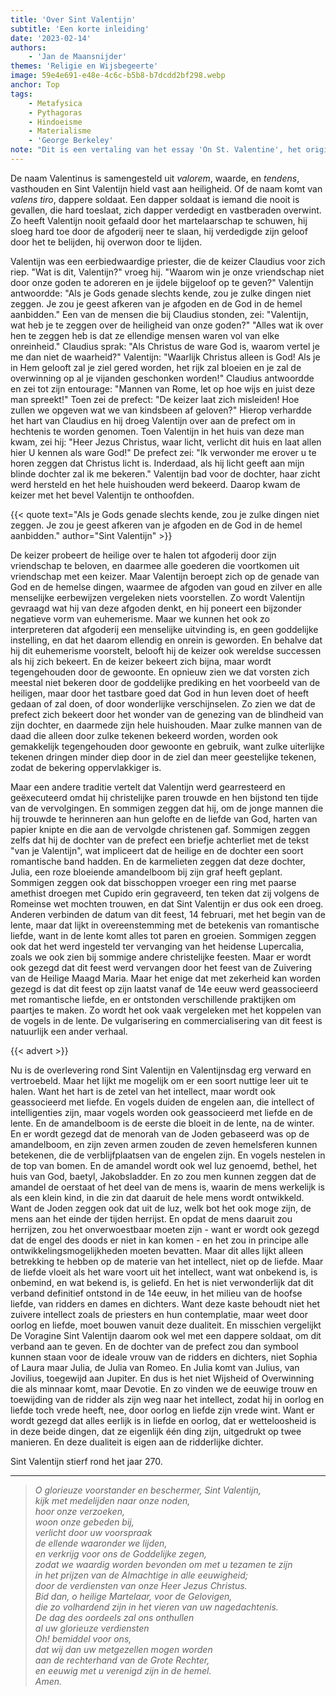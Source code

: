 ```yaml
---
title: 'Over Sint Valentijn'
subtitle: 'Een korte inleiding'
date: '2023-02-14'
authors:
    - 'Jan de Maansnijder'
themes: 'Religie en Wijsbegeerte'
image: 59e4e691-e48e-4c6c-b5b8-b7dcdd2bf298.webp
anchor: Top
tags:
    - Metafysica
    - Pythagoras
    - Hindoeisme
    - Materialisme
    - 'George Berkeley'
note: "Dit is een vertaling van het essay 'On St. Valentine', het origineel is [hier](https://esoterictraditionalism.wordpress.com/2022/07/16/on-st-valentine/) te lezen."
---
```


De naam Valentinus is samengesteld uit *valorem*, waarde, en *tendens*, vasthouden en Sint Valentijn hield vast aan heiligheid. Of de naam komt van *valens tiro*, dappere soldaat. Een dapper soldaat is iemand die nooit is gevallen, die hard toeslaat, zich dapper verdedigt en vastberaden overwint. Zo heeft Valentijn nooit gefaald door het martelaarschap te schuwen, hij sloeg hard toe door de afgoderij neer te slaan, hij verdedigde zijn geloof door het te belijden, hij overwon door te lijden.

Valentijn was een eerbiedwaardige priester, die de keizer Claudius voor zich riep. "Wat is dit, Valentijn?" vroeg hij. "Waarom win je onze vriendschap niet door onze goden te adoreren en je ijdele bijgeloof op te geven?" Valentijn antwoordde: "Als je Gods genade slechts kende, zou je zulke dingen niet zeggen. Je zou je geest afkeren van je afgoden en de God in de hemel aanbidden." Een van de mensen die bij Claudius stonden, zei: "Valentijn, wat heb je te zeggen over de heiligheid van onze goden?" "Alles wat ik over hen te zeggen heb is dat ze ellendige mensen waren vol van elke onreinheid." Claudius sprak: "Als Christus de ware God is, waarom vertel je me dan niet de waarheid?" Valentijn: "Waarlijk Christus alleen is God! Als je in Hem gelooft zal je ziel gered worden, het rijk zal bloeien en je zal de overwinning op al je vijanden geschonken worden!" Claudius antwoordde en zei tot zijn entourage: "Mannen van Rome, let op hoe wijs en juist deze man spreekt!" Toen zei de prefect: "De keizer laat zich misleiden! Hoe zullen we opgeven wat we van kindsbeen af geloven?" Hierop verhardde het hart van Claudius en hij droeg Valentijn over aan de prefect om in hechtenis te worden genomen. Toen Valentijn in het huis van deze man kwam, zei hij: "Heer Jezus Christus, waar licht, verlicht dit huis en laat allen hier U kennen als ware God!" De prefect zei: "Ik verwonder me erover u te horen zeggen dat Christus licht is. Inderdaad, als hij licht geeft aan mijn blinde dochter zal ik me bekeren." Valentijn bad voor de dochter, haar zicht werd hersteld en het hele huishouden werd bekeerd. Daarop kwam de keizer met het bevel Valentijn te onthoofden.

{{< quote text="Als je Gods genade slechts kende, zou je zulke dingen niet zeggen. Je zou je geest afkeren van je afgoden en de God in de hemel aanbidden." author="Sint Valentijn" >}}

De keizer probeert de heilige over te halen tot afgoderij door zijn vriendschap te beloven, en daarmee alle goederen die voortkomen uit vriendschap met een keizer. Maar Valentijn beroept zich op de genade van God en de hemelse dingen, waarmee de afgoden van goud en zilver en alle menselijke eerbewijzen vergeleken niets voorstellen. Zo wordt Valentijn gevraagd wat hij van deze afgoden denkt, en hij poneert een bijzonder negatieve vorm van euhemerisme. Maar we kunnen het ook zo interpreteren dat afgoderij een menselijke uitvinding is, en geen goddelijke instelling, en dat het daarom ellendig en onrein is geworden. En behalve dat hij dit euhemerisme voorstelt, belooft hij de keizer ook wereldse successen als hij zich bekeert. En de keizer bekeert zich bijna, maar wordt tegengehouden door de gewoonte. En opnieuw zien we dat vorsten zich meestal niet bekeren door de goddelijke prediking en het voorbeeld van de heiligen, maar door het tastbare goed dat God in hun leven doet of heeft gedaan of zal doen, of door wonderlijke verschijnselen. Zo zien we dat de prefect zich bekeert door het wonder van de genezing van de blindheid van zijn dochter, en daarmede zijn hele huishouden. Maar zulke mannen van de daad die alleen door zulke tekenen bekeerd worden, worden ook gemakkelijk tegengehouden door gewoonte en gebruik, want zulke uiterlijke tekenen dringen minder diep door in de ziel dan meer geestelijke tekenen, zodat de bekering oppervlakkiger is.

Maar een andere traditie vertelt dat Valentijn werd gearresteerd en geëxecuteerd omdat hij christelijke paren trouwde en hen bijstond ten tijde van de vervolgingen. En sommigen zeggen dat hij, om de jonge mannen die hij trouwde te herinneren aan hun gelofte en de liefde van God, harten van papier knipte en die aan de vervolgde christenen gaf. Sommigen zeggen zelfs dat hij de dochter van de prefect een briefje achterliet met de tekst "van je Valentijn", wat impliceert dat de heilige en de dochter een soort romantische band hadden. En de karmelieten zeggen dat deze dochter, Julia, een roze bloeiende amandelboom bij zijn graf heeft geplant. Sommigen zeggen ook dat bisschoppen vroeger een ring met paarse amethist droegen met Cupido erin gegraveerd, ten teken dat zij volgens de Romeinse wet mochten trouwen, en dat Sint Valentijn er dus ook een droeg. Anderen verbinden de datum van dit feest, 14 februari, met het begin van de lente, maar dat lijkt in overeenstemming met de betekenis van romantische liefde, want in de lente komt alles tot paren en groeien. Sommigen zeggen ook dat het werd ingesteld ter vervanging van het heidense Lupercalia, zoals we ook zien bij sommige andere christelijke feesten. Maar er wordt ook gezegd dat dit feest werd vervangen door het feest van de Zuivering van de Heilige Maagd Maria. Maar het enige dat met zekerheid kan worden gezegd is dat dit feest op zijn laatst vanaf de 14e eeuw werd geassocieerd met romantische liefde, en er ontstonden verschillende praktijken om paartjes te maken. Zo wordt het ook vaak vergeleken met het koppelen van de vogels in de lente. De vulgarisering en commercialisering van dit feest is natuurlijk een ander verhaal.

{{< advert >}}

Nu is de overlevering rond Sint Valentijn en Valentijnsdag erg verward en vertroebeld. Maar het lijkt me mogelijk om er een soort nuttige leer uit te halen. Want het hart is de zetel van het intellect, maar wordt ook geassocieerd met liefde. En vogels duiden de engelen aan, die intellect of intelligenties zijn, maar vogels worden ook geassocieerd met liefde en de lente. En de amandelboom is de eerste die bloeit in de lente, na de winter. En er wordt gezegd dat de menorah van de Joden gebaseerd was op de amandelboom, en zijn zeven armen zouden de zeven hemelsferen kunnen betekenen, die de verblijfplaatsen van de engelen zijn. En vogels nestelen in de top van bomen. En de amandel wordt ook wel luz genoemd, bethel, het huis van God, baetyl, Jakobsladder. En zo zou men kunnen zeggen dat de amandel de oerstaat of het deel van de mens is, waarin de mens werkelijk is als een klein kind, in die zin dat daaruit de hele mens wordt ontwikkeld. Want de Joden zeggen ook dat uit de luz, welk bot het ook moge zijn, de mens aan het einde der tijden herrijst. En opdat de mens daaruit zou herrijzen, zou het onverwoestbaar moeten zijn - want er wordt ook gezegd dat de engel des doods er niet in kan komen - en het zou in principe alle ontwikkelingsmogelijkheden moeten bevatten. Maar dit alles lijkt alleen betrekking te hebben op de materie van het intellect, niet op de liefde. Maar de liefde vloeit als het ware voort uit het intellect, want wat onbekend is, is onbemind, en wat bekend is, is geliefd. En het is niet verwonderlijk dat dit verband definitief ontstond in de 14e eeuw, in het milieu van de hoofse liefde, van ridders en dames en dichters. Want deze kaste behoudt niet het zuivere intellect zoals de priesters en hun contemplatie, maar weet door oorlog en liefde, moet bouwen vanuit deze dualiteit. En misschien vergelijkt De Voragine Sint Valentijn daarom ook wel met een dappere soldaat, om dit verband aan te geven. En de dochter van de prefect zou dan symbool kunnen staan voor de ideale vrouw van de ridders en dichters, niet Sophia of Laura maar Julia, de Julia van Romeo. En Julia komt van Julius, van Jovilius, toegewijd aan Jupiter. En dus is het niet Wijsheid of Overwinning die als minnaar komt, maar Devotie. En zo vinden we de eeuwige trouw en toewijding van de ridder als zijn weg naar het intellect, zodat hij in oorlog en liefde toch vrede heeft, nee, door oorlog en liefde zijn vrede wint. Want er wordt gezegd dat alles eerlijk is in liefde en oorlog, dat er wetteloosheid is in deze beide dingen, dat ze eigenlijk één ding zijn, uitgedrukt op twee manieren. En deze dualiteit is eigen aan de ridderlijke dichter.

Sint Valentijn stierf rond het jaar 270.

- - -

>*O glorieuze voorstander en beschermer, Sint Valentijn,*<br>
>*kijk met medelijden naar onze noden,*<br>
>*hoor onze verzoeken,*<br>
>*woon onze gebeden bij,*<br>
>*verlicht door uw voorspraak*<br>
>*de ellende waaronder we lijden,*<br>
>*en verkrijg voor ons de Goddelijke zegen,*<br>
>*zodat we waardig worden bevonden om met u tezamen te zijn*<br>
>*in het prijzen van de Almachtige in alle eeuwigheid;*<br>
>*door de verdiensten van onze Heer Jezus Christus.*<br>
>*Bid dan, o heilige Martelaar, voor de Gelovigen,*<br>
>*die zo volhardend zijn in het vieren van uw nagedachtenis.*<br>
>*De dag des oordeels zal ons onthullen*<br>
>*al uw glorieuze verdiensten*<br>
>*Oh! bemiddel voor ons,*<br>
>*dat wij dan uw metgezellen mogen worden*<br>
>*aan de rechterhand van de Grote Rechter,*<br>
>*en eeuwig met u verenigd zijn in de hemel.*<br>
>*Amen.*
